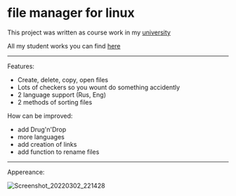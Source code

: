 # file manager for linux

This project was written as course work in my [university](https://www.bsuir.by/en/)

All my student works you can find [here](https://github.com/raik199x/BSUIR-labs)

---

Features:
  * Create, delete, copy, open files
  * Lots of checkers so you wount do something accidently
  * 2 language support (Rus, Eng)
  * 2 methods of sorting files

How can be improved:
  * add Drug'n'Drop
  * more languages
  * add creation of links
  * add function to rename files

---

Appereance:

![Screenshot_20220302_221428](https://user-images.githubusercontent.com/70070040/156432280-e364e93b-75b8-449a-bf0f-b804ff39ab98.png)

